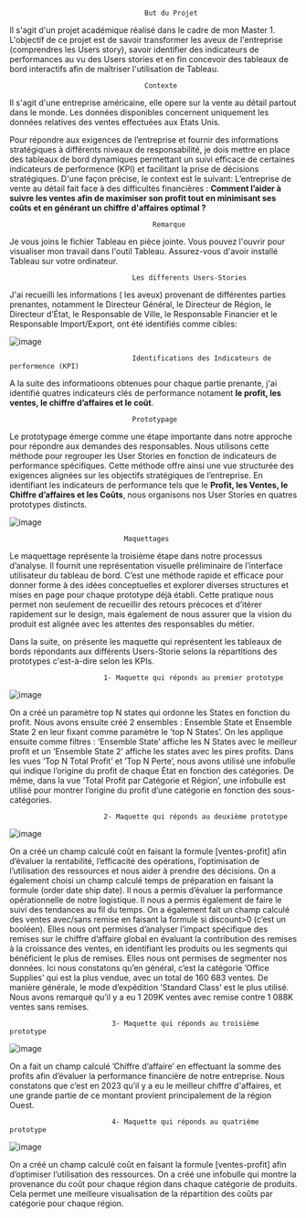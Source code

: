 
                                     But du Projet
  
Il s'agit d'un projet académique réalisé dans le cadre de mon Master 1. L'objectif de ce projet est de savoir transformer les aveux de l'entreprise (comprendres les Users story), savoir identifier des indicateurs de performances au vu des Users stories et en fin concevoir des tableaux de bord interactifs afin de maîtriser l'utilisation de Tableau. 


                                     Contexte

Il s'agit d'une entreprise américaine, elle opere sur la vente au détail partout dans le monde. Les données disponibles concernent uniquement les données relatives des ventes effectuées aux Etats Unis. 

Pour répondre aux exigences de l’entreprise et fournir des informations stratégiques à différents niveaux de responsabilité, je dois mettre en place des tableaux de bord dynamiques permettant un suivi efficace de certaines indicateurs de performence (KPI) et facilitant la prise de décisions stratégiques. 
D'une façon précise, le context est le suivant:
    L’entreprise de vente au détail fait face à des difficultés financières : 
                    **Comment l’aider à suivre les ventes afin de maximiser son profit tout en minimisant ses coûts et en générant un chiffre d'affaires optimal ?**

                                       Remarque
Je vous joins le fichier Tableau en pièce jointe. Vous pouvez l'ouvrir pour visualiser mon travail dans l'outil Tableau. Assurez-vous d'avoir installé Tableau sur votre ordinateur.

                                  Les differents Users-Stories

J'ai recueilli les informations ( les aveux) provenant de différentes parties prenantes, notamment le Directeur Général, le Directeur de Région, le Directeur d’État, le Responsable de Ville, le Responsable Financier et le Responsable Import/Export, ont été identifiés comme cibles:

![image](https://github.com/Hadad-Ahmed-Ali/Business-Intelligence/assets/128106188/eb8f7cf0-f5d2-41c3-bd45-cb118eb6a142)


                                  Identifications des Indicateurs de performence (KPI)

A la suite des informatioons obtenues pour chaque partie prenante, j'ai identifié quatres indicateurs clés de performance notament **le profit, les ventes, le chiffre d’affaires et le coût**.

                                  Prototypage

Le prototypage émerge comme une étape importante dans notre approche pour répondre aux demandes des responsables. Nous utilisons cette méthode pour regrouper les User Stories en fonction de indicateurs de performance spécifiques. Cette méthode offre ainsi une vue structurée des exigences alignées sur les objectifs stratégiques de l’entreprise.
En identifiant les indicateurs de performance tels que le **Profit, les Ventes, le Chiffre d’affaires et les Coûts**, nous organisons nos User Stories en quatres prototypes distincts.

![image](https://github.com/Hadad-Ahmed-Ali/Business-Intelligence/assets/128106188/123ec3c3-b9a3-4a4e-a529-0e8cf23002b7)


                                Maquettages
                                
Le maquettage représente la troisième étape dans notre processus d’analyse. Il fournit une représentation visuelle préliminaire de l’interface utilisateur du tableau de bord. C’est une méthode rapide
et efficace pour donner forme à des idées conceptuelles et explorer diverses structures et mises en page
pour chaque prototype déjà établi. Cette pratique nous permet non seulement de recueillir des retours
précoces et d’itérer rapidement sur le design, mais également de nous assurer que la vision du produit
est alignée avec les attentes des responsables du métier.

Dans la suite, on présente les maquette qui représentent les tableaux de bords répondants aux différents Users-Storie selons la répartitions des prototypes 
c'est-à-dire selon les KPIs.


                           1- Maquette qui réponds au premier prototype
![image](https://github.com/Hadad-Ahmed-Ali/Business-Intelligence/assets/128106188/826ebe8e-b57f-47ed-b3de-4192672ff3ba)

On a créé un paramètre top N states qui ordonne les States en fonction du profit.
Nous avons ensuite créé 2 ensembles : Ensemble State et Ensemble State 2 en leur fixant comme
paramètre le ’top N States’.
On les applique ensuite comme filtres : ‘Ensemble State’ affiche les N States avec le meilleur profit et
un ‘Ensemble State 2’ affiche les states avec les pires profits.
Dans les vues ’Top N Total Profit’ et ’Top N Perte’, nous avons utilisé une infobulle qui indique l’origine
du profit de chaque État en fonction des catégories.
De même, dans la vue ’Total Profit par Catégorie et Région’, une infobulle est utilisé pour montrer
l’origine du profit d’une catégorie en fonction des sous-catégories.

                           2- Maquette qui réponds au deuxième prototype
![image](https://github.com/Hadad-Ahmed-Ali/Business-Intelligence/assets/128106188/4173913b-52f4-4bca-a775-44ff90e275c9)

On a créé un champ calculé coût en faisant la formule [ventes-profit] afin d’évaluer la rentabilité,
l’efficacité des opérations, l’optimisation de l’utilisation des ressources et nous aider à prendre des
décisions.
On a également choisi un champ calculé temps de préparation en faisant la formule (order date ship date). Il nous a permis d’évaluer la performance opérationnelle de notre logistique. Il nous a
permis également de faire le suivi des tendances au fil du temps.
On a également fait un champ calculé des ventes avec/sans remise en faisant la formule si discount>0 (c’est un booléen). Elles nous ont permises d’analyser l’impact spécifique des remises sur le
chiffre d’affaire global en évaluant la contribution des remises à la croissance des ventes, en identifiant
les produits ou les segments qui bénéficient le plus de remises. Elles nous ont permises de segmenter
nos données.
Ici nous constatons qu’en général, c’est la catégorie ’Office Supplies’ qui est la plus vendue, avec un
total de 160 683 ventes. De manière générale, le mode d’expédition ’Standard Class’ est le plus utilisé.
Nous avons remarqué qu’il y a eu 1 209K ventes avec remise contre 1 088K ventes sans remises.

                             3- Maquette qui réponds au troisième prototype
![image](https://github.com/Hadad-Ahmed-Ali/Business-Intelligence/assets/128106188/37ac3000-31f9-4bf1-ad27-848fcbc7b99c)
                            
On a fait un champ calculé ’Chiffre d’affaire’ en effectuant la somme des profits afin d’évaluer la
performance financière de notre entreprise.
Nous constatons que c’est en 2023 qu’il y a eu le meilleur chiffre d'affaires, et une grande partie de ce  montant provient principalement de la région Ouest.

                             4- Maquette qui réponds au quatrième prototype
![image](https://github.com/Hadad-Ahmed-Ali/Business-Intelligence/assets/128106188/306b3a3b-1dda-494e-b861-0d861343375b)

On a créé un champ calculé coût en faisant la formule [ventes-profit] afin d’optimiser l’utilisation des ressources.
On a créé une infobulle qui montre la provenance du coût pour chaque région dans chaque catégorie de
produits. Cela permet une meilleure visualisation de la répartition des coûts par catégorie pour chaque
région.


